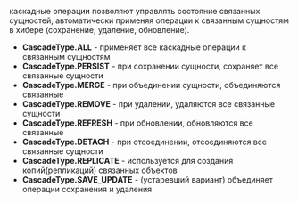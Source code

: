 каскадные операции позволяют управлять состояние связанных сущностей, автоматически применяя операции к связанным сущностям в хибере (сохранение, удаление, обновление). 

- **CascadeType.ALL** - применяет все каскадные операции к связанным сущностям 
- **CascadeType.PERSIST** - при сохранении сущности, сохраняет все связанные сущности
- **CascadeType.MERGE**  -  при объединении сущности, объединяются связанные
- **CascadeType.REMOVE** - при удалении, удаляются все связанные сущности 
- **CascadeType.REFRESH** - при обновлении, обновляются все связанные 
- **CascadeType.DETACH** - при отсоединении, отсоединяются все связанные сущности 
- **CascadeType.REPLICATE** - используется для создания копий(репликаций) связанных объектов
- **CascadeType.SAVE_UPDATE** - (устаревший вариант) объединяет операции сохранения и удаления
